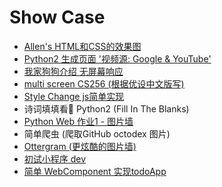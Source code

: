 # Show Case

- [Allen's HTML和CSS的效果图](https://allentango.github.io/show2show/case1/my_page.html)
- [Python2 生成页面 '视频源: Google & YouTube'](https://allentango.github.io/show2show/movie-website/index.html)
- [我家狗狗介绍 无屏幕响应](https://allentango.github.io/show2show/fend-animal-trading-cards/card.html)
- [multi screen CS256 (根据优设中文版写)](https://allentango.github.io/show2show/multi-screen-site/index.html)
- [Style Change js简单实现](https://allentango.github.io/show2show/layoutchange/resume.html)
- 诗词填填看👀 Python2 (Fill In The Blanks)
- [Python Web 作业1 - 图片墙](https://allentango.github.io/show2show/PythonWeb/homework-1/level1homework.html)
- 简单爬虫 (爬取GitHub octodex 图片)
- [Ottergram (更炫酷的图片墙)](https://allentango.github.io/show2show/ottergram/index.html)
- [初试小程序 dev](https://github.com/AllenTango/show2show/tree/master/fungo)
- [简单 WebComponent 实现todoApp](https://allentango.github.io/AllenTango/show2show/tree/master/todo-app/native/index.html)
